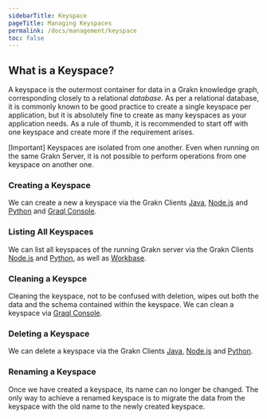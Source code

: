 ```yaml
---
sidebarTitle: Keyspace
pageTitle: Managing Keyspaces
permalink: /docs/management/keyspace
toc: false
---
```


## What is a Keyspace?
A keyspace is the outermost container for data in a Grakn knowledge graph, corresponding closely to a relational _database_. As per a relational database, it is commonly known to be good practice to create a single keyspace per application, but it is absolutely fine to create as many keyspaces as your application needs. As a rule of thumb, it is recommended to start off with one keyspace and create more if the requirement arises.

<div class="note">
[Important]
Keyspaces are isolated from one another. Even when running on the same Grakn Server, it is not possible to perform operations from one keyspace on another one.
</div>

### Creating a Keyspace
We can create a new a keyspace via the Grakn Clients [Java](/docs/client-api/java#client-api-method-create-a-session-keyspace), [Node.js](/docs/client-api/nodejs#client-api-method-create-a-session-keyspace) and [Python](/docs/client-api/python#client-api-method-create-a-session-keyspace) and [Graql Console](/docs/running-grakn/console#console-options).

### Listing All Keyspaces
We can list all keyspaces of the running Grakn server via the Grakn Clients [Node.js](/docs/client-api/nodejs#client-api-method-retrieve-all-keyspaces) and [Python](/docs/client-api/python#client-api-method-retrieve-all-keyspaces), as well as [Workbase](/docs/workbase/connection#select-a-keyspace).

### Cleaning a Keyspce
Cleaning the keyspace, not to be confused with deletion, wipes out both the data and the schema contained within the keyspace. We can clean a keyspace via [Graql Console](/docs/running-grakn/console#console-commands).

### Deleting a Keyspace
We can delete a keyspace via the Grakn Clients [Java](/docs/client-api/java#client-api-method-delete-a-keyspace), [Node.js](/docs/client-api/nodejs#client-api-method-delete-a-keyspace) and [Python](/docs/client-api/python#client-api-method-delete-a-keyspace).

### Renaming a Keyspace
Once we have created a keyspace, its name can no longer be changed. The only way to achieve a renamed keyspace is to migrate the data from the keyspace with the old name to the newly created keyspace.